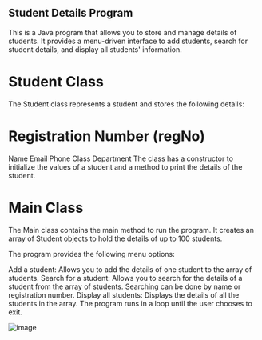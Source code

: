 ## Student Details Program
This is a Java program that allows you to store and manage details of students. It provides a menu-driven interface to add students, search for student details, and display all students' information.

# Student Class
The Student class represents a student and stores the following details:

# Registration Number (regNo)
Name
Email
Phone
Class
Department
The class has a constructor to initialize the values of a student and a method to print the details of the student.

# Main Class
The Main class contains the main method to run the program. It creates an array of Student objects to hold the details of up to 100 students.

The program provides the following menu options:

Add a student: Allows you to add the details of one student to the array of students.
Search for a student: Allows you to search for the details of a student from the array of students. Searching can be done by name or registration number.
Display all students: Displays the details of all the students in the array.
The program runs in a loop until the user chooses to exit.

![image](https://github.com/psanusha/22122137-MDS273L-JAVA/assets/118505694/4fcc159e-7830-4e09-86a6-b350fb6726aa)

